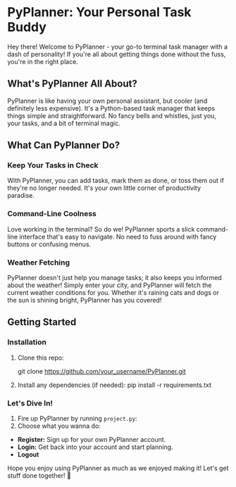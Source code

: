 # PyPlanner: Your Personal Task Buddy

Hey there! Welcome to PyPlanner - your go-to terminal task manager with a dash of personality! If you're all about getting things done without the fuss, you're in the right place.

## What's PyPlanner All About?

PyPlanner is like having your own personal assistant, but cooler (and definitely less expensive). It's a Python-based task manager that keeps things simple and straightforward. No fancy bells and whistles, just you, your tasks, and a bit of terminal magic.

## What Can PyPlanner Do?

### Keep Your Tasks in Check

With PyPlanner, you can add tasks, mark them as done, or toss them out if they're no longer needed. It's your own little corner of productivity paradise.

### Command-Line Coolness

Love working in the terminal? So do we! PyPlanner sports a slick command-line interface that's easy to navigate. No need to fuss around with fancy buttons or confusing menus.

### Weather Fetching

PyPlanner doesn't just help you manage tasks; it also keeps you informed about the weather! Simply enter your city, and PyPlanner will fetch the current weather conditions for you. Whether it's raining cats and dogs or the sun is shining bright, PyPlanner has you covered!

## Getting Started

### Installation

1. Clone this repo:

   git clone https://github.com/your_username/PyPlanner.git

2. Install any dependencies (if needed):
   pip install -r requirements.txt

### Let's Dive In!

1. Fire up PyPlanner by running `project.py`:
2. Choose what you wanna do:

- **Register:** Sign up for your own PyPlanner account.
- **Login:** Get back into your account and start planning.
- **Logout**

Hope you enjoy using PyPlanner as much as we enjoyed making it! Let's get stuff done together! 🚀
